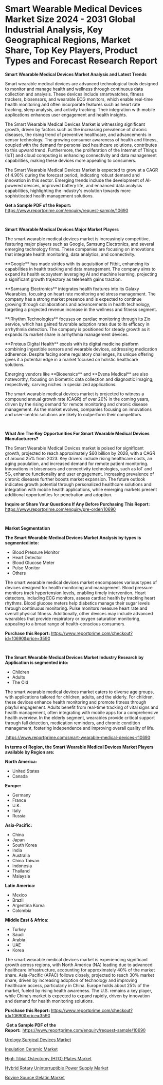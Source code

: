 <p><h1>Smart Wearable Medical Devices Market Size 2024 - 2031 Global Industrial Analysis, Key Geographical Regions, Market Share, Top Key Players, Product Types and Forecast Research Report</h1></p><p><strong>Smart Wearable Medical Devices Market Analysis and Latest Trends</strong></p>
<p><p>Smart wearable medical devices are advanced technological tools designed to monitor and manage health and wellness through continuous data collection and analysis. These devices include smartwatches, fitness trackers, biosensors, and wearable ECG monitors, which enable real-time health monitoring and often incorporate features such as heart rate tracking, sleep analysis, and activity tracking. Their integration with mobile applications enhances user engagement and health insights.</p><p>The Smart Wearable Medical Devices Market is witnessing significant growth, driven by factors such as the increasing prevalence of chronic diseases, the rising trend of preventive healthcare, and advancements in sensor technology. The growing consumer awareness of health and fitness, coupled with the demand for personalized healthcare solutions, contributes to this upward trend. Furthermore, the proliferation of the Internet of Things (IoT) and cloud computing is enhancing connectivity and data management capabilities, making these devices more appealing to consumers.</p><p>The Smart Wearable Medical Devices Market is expected to grow at a CAGR of 4.90% during the forecast period, indicating robust demand and innovation in this sector. Emerging trends include the development of AI-powered devices, improved battery life, and enhanced data analysis capabilities, highlighting the industry's evolution towards more sophisticated health management solutions.</p></p>
<p><strong>Get a Sample PDF of the Report:&nbsp;</strong> <a href="https://www.reportprime.com/enquiry/request-sample/10690">https://www.reportprime.com/enquiry/request-sample/10690</a></p>
<p>&nbsp;</p>
<p><strong>Smart Wearable Medical Devices Major Market Players</strong></p>
<p><p>The smart wearable medical devices market is increasingly competitive, featuring major players such as Google, Samsung Electronics, and several emerging technology firms. These companies are focusing on innovations that integrate health monitoring, data analytics, and connectivity. </p><p>**Google** has made strides with its acquisition of Fitbit, enhancing its capabilities in health tracking and data management. The company aims to expand its health ecosystem leveraging AI and machine learning, projecting a significant growth trajectory as telehealth gains traction.</p><p>**Samsung Electronics** integrates health features into its Galaxy Wearables, focusing on heart rate monitoring and stress management. The company has a strong market presence and is expected to continue growing through collaborations and advancements in health technology, targeting a projected revenue increase in the wellness and fitness segment.</p><p>**iRhythm Technologies** focuses on cardiac monitoring through its Zio service, which has gained favorable adoption rates due to its efficacy in arrhythmia detection. The company is positioned for steady growth as it expands its market share in arrhythmia management devices.</p><p>**Proteus Digital Health** excels with its digital medicine platform combining ingestible sensors and wearable devices, addressing medication adherence. Despite facing some regulatory challenges, its unique offering gives it a potential edge in a market focused on holistic healthcare solutions.</p><p>Emerging vendors like **Biosensics** and **Evena Medical** are also noteworthy, focusing on biometric data collection and diagnostic imaging, respectively, carving niches in specialized applications.</p><p>The smart wearable medical devices market is projected to witness a compound annual growth rate (CAGR) of over 20% in the coming years, driven by the rising demand for remote monitoring and chronic disease management. As the market evolves, companies focusing on innovations and user-centric solutions are likely to outperform their competitors.</p></p>
<p>&nbsp;</p>
<p><strong>What Are The Key Opportunities For Smart Wearable Medical Devices Manufacturers?</strong></p>
<p><p>The Smart Wearable Medical Devices market is poised for significant growth, projected to reach approximately $60 billion by 2028, with a CAGR of around 25% from 2023. Key drivers include rising healthcare costs, an aging population, and increased demand for remote patient monitoring. Innovations in biosensors and connectivity technologies, such as IoT and 5G, enhance functionality and user engagement. Increasing prevalence of chronic diseases further boosts market expansion. The future outlook indicates growth potential through personalized healthcare solutions and integration with mobile health applications, while emerging markets present additional opportunities for penetration and adoption.</p></p>
<p><strong>Inquire or Share Your Questions If Any Before Purchasing This Report:</strong> <a href="https://www.reportprime.com/enquiry/pre-order/10690">https://www.reportprime.com/enquiry/pre-order/10690</a></p>
<p>&nbsp;</p>
<p><strong>Market Segmentation</strong></p>
<p><strong>The Smart Wearable Medical Devices Market Analysis by types is segmented into:</strong></p>
<p><ul><li>Blood Pressure Monitor</li><li>Heart Detector</li><li>Blood Glucose Meter</li><li>Pulse Monitor</li><li>Others</li></ul></p>
<p><p>The smart wearable medical devices market encompasses various types of devices designed for health monitoring and management. Blood pressure monitors track hypertension levels, enabling timely intervention. Heart detectors, including ECG monitors, assess cardiac health by tracking heart rhythms. Blood glucose meters help diabetics manage their sugar levels through continuous monitoring. Pulse monitors measure heart rate and overall physical fitness. Additionally, other devices may include advanced wearables that provide respiratory or oxygen saturation monitoring, appealing to a broad range of health-conscious consumers.</p></p>
<p><strong>Purchase this Report:&nbsp;</strong><a href="https://www.reportprime.com/checkout?id=10690&price=3590">https://www.reportprime.com/checkout?id=10690&price=3590</a></p>
<p>&nbsp;</p>
<p><strong>The Smart Wearable Medical Devices Market Industry Research by Application is segmented into:</strong></p>
<p><ul><li>Children</li><li>Adults</li><li>The Old</li></ul></p>
<p><p>The smart wearable medical devices market caters to diverse age groups, with applications tailored for children, adults, and the elderly. For children, these devices enhance health monitoring and promote fitness through playful engagement. Adults benefit from real-time tracking of vital signs and health management, often integrating with mobile apps for a comprehensive health overview. In the elderly segment, wearables provide critical support through fall detection, medication reminders, and chronic condition management, fostering independence and improving overall quality of life.</p></p>
<p><a href="https://www.reportprime.com/smart-wearable-medical-devices-r10690">&nbsp;https://www.reportprime.com/smart-wearable-medical-devices-r10690</a></p>
<p><strong>In terms of Region, the Smart Wearable Medical Devices Market Players available by Region are:</strong></p>
<p>
    <p> <strong> North America: </strong>
        <ul>
            <li>United States</li>
            <li>Canada</li>
        </ul>
        </p> 
    <p> <strong> Europe: </strong>
        <ul>
            <li>Germany</li>
            <li>France</li>
            <li>U.K.</li>
            <li>Italy</li>
            <li>Russia</li>
        </ul>
        </p> 
    <p> <strong> Asia-Pacific: </strong>
        <ul>
            <li>China</li>
            <li>Japan</li>
            <li>South Korea</li>
            <li>India</li>
            <li>Australia</li>
            <li>China Taiwan</li>
            <li>Indonesia</li>
            <li>Thailand</li>
            <li>Malaysia</li>
        </ul>
        </p> 
    <p> <strong> Latin America: </strong>
        <ul>
            <li>Mexico</li>
            <li>Brazil</li>
            <li>Argentina Korea</li>
            <li>Colombia</li>
        </ul>
        </p> 
    <p> <strong> Middle East & Africa: </strong>
        <ul>
            <li>Turkey</li>
            <li>Saudi</li>
            <li>Arabia</li>
            <li>UAE</li>
            <li>Korea</li>
        </ul>
    </p>
    </p>
<p><p>The smart wearable medical devices market is experiencing significant growth across regions, with North America (NA) leading due to advanced healthcare infrastructure, accounting for approximately 40% of the market share. Asia-Pacific (APAC) follows closely, projected to reach 30% market share, driven by increasing adoption of technology and improving healthcare access, particularly in China. Europe holds about 25% of the market, fueled by rising health awareness. The U.S. remains a key player, while China’s market is expected to expand rapidly, driven by innovation and demand for health monitoring solutions.</p></p>
<p><strong>Purchase this Report: </strong><a href="https://www.reportprime.com/checkout?id=10690&price=3590">https://www.reportprime.com/checkout?id=10690&price=3590</a></p>
<p>&nbsp;<strong>Get a Sample PDF of the Report:&nbsp;&nbsp;</strong><a href="https://www.reportprime.com/enquiry/request-sample/10690">https://www.reportprime.com/enquiry/request-sample/10690</a></p>
<p><strong></strong></p>
<p><p><a href="https://github.com/BellAuer/Market-Research-Report-List-1/blob/main/urology-surgical-devices-market.md">Urology Surgical Devices Market</a></p><p><a href="https://www.linkedin.com/pulse/charting-future-comprehensive-analysis-global-insulation-zaq0c?trackingId=GlPbjShqRIelLBAJJ6ypfg%3D%3D">Insulation Ceramic Market</a></p><p><a href="https://medium.com/@zayunoz657456/the-global-high-tibial-osteotomy-hto-plates-market-is-at-the-forefront-of-innovation-driving-21f207e79209">High Tibial Osteotomy (HTO) Plates Market</a></p><p><a href="https://issuu.com/reportprime-2/docs/hybrid-rotary-uninterruptible-power_62dc69d59ed4ca">Hybrid Rotary Uninterruptible Power Supply Market</a></p><p><a href="https://www.linkedin.com/pulse/analyzing-bovine-source-gelatin-market-dynamics-growth-drivers-2zhwc?trackingId=IeSyq1hVShK03264knKZvA%3D%3D">Bovine Source Gelatin Market</a></p></p>